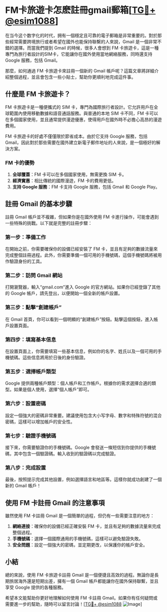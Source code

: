 # FM卡旅遊卡怎麽註冊gmail郵箱[[TG💪+ @esim1088](https://t.me/s/esim1088)]

在当今这个数字化的时代，拥有一個穩定且可靠的電子郵箱是非常重要的。對於那些經常需要跨境旅行或者希望在國外也能保持聯繫的人來說，Gmail 是一個非常不錯的選擇。而當我們提到 Gmail 的時候，很多人會想到 FM 卡旅遊卡，這是一種專門為旅行者設計的SIM卡，它能讓你在國外使用當地網絡服務，同時還支持 Google 服務，包括 Gmail。

那麼，如何通過 FM 卡旅遊卡來註冊一個新的 Gmail 帳戶呢？這篇文章將詳細介紹整個過程，並且會包含一些小貼士，幫助你更順利地完成這件事。

## 什麼是 FM 卡旅遊卡？

FM 卡旅遊卡是一種便攜式的 SIM 卡，專門為國際旅行者設計。它允許用戶在全球範圍內使用移動數據和語音通話服務。與普通的本地 SIM 卡不同，FM 卡可以在多個國家使用，並且通常提供漫遊優惠，使得用戶在國外時不必擔心高昂的漫遊費用。

FM 卡旅遊卡的好處不僅僅限於節省成本。由於它支持 Google 服務，包括 Gmail，因此對於那些需要在國外建立新電子郵件地址的人來說，是一個極好的解決方案。

### FM 卡的優勢

1. **全球覆蓋**：FM 卡可以在多個國家使用，無需更換 SIM 卡。
2. **經濟實惠**：相比傳統的國際漫遊，FM 卡的費用更低。
3. **支持 Google 服務**：FM 卡支持 Google 服務，包括 Gmail 和 Google Play。

## 註冊 Gmail 的基本步驟

註冊 Gmail 帳戶並不複雜，但如果你是在國外使用 FM 卡進行操作，可能會遇到一些特殊的挑戰。以下就是完整的註冊步驟：

### 第一步：準備工作

在開始之前，你需要確保你的設備已經安裝了 FM 卡，並且有足夠的數據流量來完成整個註冊過程。此外，你需要準備一個可用的手機號碼，這個手機號碼將被用作驗證身份的工具。

### 第二步：訪問 Gmail 網站

打開瀏覽器，輸入“gmail.com”進入 Google 的官方網站。如果你已經登錄了其他的 Google 帳戶，請先登出，以便開始一個全新的帳戶設置。

### 第三步：點擊“創建帳戶”

在 Gmail 首頁，你可以看到一個明顯的“創建帳戶”按鈕。點擊這個按鈕，進入帳戶設置頁面。

### 第四步：填寫基本信息

在設置頁面上，你需要填寫一些基本信息，例如你的名字、姓氏以及一個可用的手機號碼。這些信息將用於日後的身份驗證。

### 第五步：選擇帳戶類型

Google 提供兩種帳戶類型：個人帳戶和工作帳戶。根據你的需求選擇合適的類型。如果是個人使用，選擇“個人帳戶”即可。

### 第六步：設置密碼

設定一個強大的密碼非常重要。建議使用包含大小写字母、數字和特殊符號的混合密碼，這樣可以增加帳戶的安全性。

### 第七步：驗證手機號碼

接下來，你需要驗證你的手機號碼。Google 會發送一條短信到你提供的手機號碼，其中包含一個驗證碼。輸入收到的驗證碼以完成驗證。

### 第八步：完成設置

最後，按照提示完成其他設置，例如選擇語言和地區等。這樣你就成功創建了一個新的 Gmail 帳戶！

## 使用 FM 卡註冊 Gmail 的注意事項

雖然使用 FM 卡註冊 Gmail 是一個簡單的過程，但仍有一些需要注意的地方：

1. **網絡連接**：確保你的設備已經正確安裝 FM 卡，並且有足夠的數據流量來完成整個過程。
2. **手機號碼**：選擇一個國際通用的手機號碼，這樣可以避免驗證失敗。
3. **安全問題**：設定一個強大的密碼，並定期更改，以保護你的帳戶安全。

## 小結

總的來說，使用 FM 卡旅遊卡註冊 Gmail 是一個便捷且高效的過程。無論你是長期旅居海外還是短期出差，擁有一個 Gmail 帳戶都能讓你在國外保持聯繫，並且享受 Google 提供的各種服務。

希望本文能幫助你更好地理解如何使用 FM 卡註冊 Gmail。如果你有任何疑問或需要進一步的幫助，隨時可以留言討論！[[TG💪+ @esim1088](https://t.me/s/esim1088) ![Image](https://i.postimg.cc/4NQfJmqS/Snipaste-2025-05-13-00-14-12.png)]